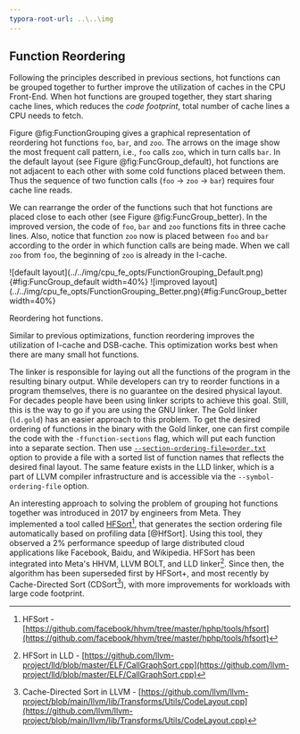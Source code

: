 ```yaml
---
typora-root-url: ..\..\img
---
```


## Function Reordering

Following the principles described in previous sections, hot functions can be grouped together to further improve the utilization of caches in the CPU Front-End. When hot functions are grouped together, they start sharing cache lines, which reduces the *code footprint*, total number of cache lines a CPU needs to fetch.

Figure @fig:FunctionGrouping gives a graphical representation of reordering hot functions `foo`, `bar`, and `zoo`. The arrows on the image show the most frequent call pattern, i.e., `foo` calls `zoo`, which in turn calls `bar`. In the default layout (see Figure @fig:FuncGroup_default), hot functions are not adjacent to each other with some cold functions placed between them. Thus the sequence of two function calls (`foo` -> `zoo` -> `bar`) requires four cache line reads. 

We can rearrange the order of the functions such that hot functions are placed close to each other (see Figure @fig:FuncGroup_better). In the improved version, the code of `foo`, `bar` and `zoo` functions fits in three cache lines. Also, notice that function `zoo` now is placed between `foo` and `bar` according to the order in which function calls are being made. When we call `zoo` from `foo`, the beginning of `zoo` is already in the I-cache.

<div id="fig:FunctionGrouping">
![default layout](../../img/cpu_fe_opts/FunctionGrouping_Default.png){#fig:FuncGroup_default width=40%}
![improved layout](../../img/cpu_fe_opts/FunctionGrouping_Better.png){#fig:FuncGroup_better width=40%}

Reordering hot functions.
</div>

Similar to previous optimizations, function reordering improves the utilization of I-cache and DSB-cache. This optimization works best when there are many small hot functions. 

The linker is responsible for laying out all the functions of the program in the resulting binary output. While developers can try to reorder functions in a program themselves, there is no guarantee on the desired physical layout. For decades people have been using linker scripts to achieve this goal. Still, this is the way to go if you are using the GNU linker. The Gold linker (`ld.gold`) has an easier approach to this problem. To get the desired ordering of functions in the binary with the Gold linker, one can first compile the code with the `-ffunction-sections` flag, which will put each function into a separate section. Then use [`--section-ordering-file=order.txt`](https://manpages.debian.org/unstable/binutils/x86_64-linux-gnu-ld.gold.1.en.html) option to provide a file with a sorted list of function names that reflects the desired final layout. The same feature exists in the LLD linker, which is a part of LLVM compiler infrastructure and is accessible via the `--symbol-ordering-file` option.

An interesting approach to solving the problem of grouping hot functions together was introduced in 2017 by engineers from Meta. They implemented a tool called [HFSort](https://github.com/facebook/hhvm/tree/master/hphp/tools/hfsort)[^1], that generates the section ordering file automatically based on profiling data [@HfSort]. Using this tool, they observed a 2\% performance speedup of large distributed cloud applications like Facebook, Baidu, and Wikipedia. HFSort has been integrated into Meta's HHVM, LLVM BOLT, and LLD linker[^2]. Since then, the algorithm has been superseded first by HFSort+, and most recently by Cache-Directed Sort (CDSort[^3]), with more improvements for workloads with large code footprint.


[^1]: HFSort - [https://github.com/facebook/hhvm/tree/master/hphp/tools/hfsort](https://github.com/facebook/hhvm/tree/master/hphp/tools/hfsort)

[^2]: HFSort in LLD - [https://github.com/llvm-project/lld/blob/master/ELF/CallGraphSort.cpp](https://github.com/llvm-project/lld/blob/master/ELF/CallGraphSort.cpp)

[^3]: Cache-Directed Sort in LLVM - [https://github.com/llvm/llvm-project/blob/main/llvm/lib/Transforms/Utils/CodeLayout.cpp](https://github.com/llvm/llvm-project/blob/main/llvm/lib/Transforms/Utils/CodeLayout.cpp)